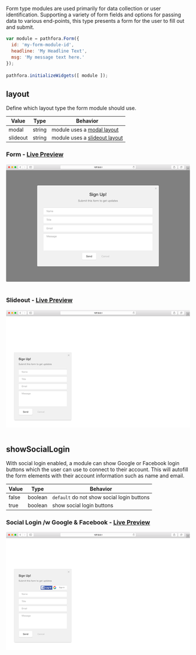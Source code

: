 Form type modules are used primarily for data collection or user identification. Supporting a variety of form fields and options for passing data to various end-points, this type presents a form for the user to fill out and submit.

``` javascript
var module = pathfora.Form({
  id: 'my-form-module-id',
  headline: 'My Headline Text',
  msg: 'My message text here.'
});

pathfora.initializeWidgets([ module ]);
```


## layout

Define which layout type the form module should use.

| Value | Type | Behavior |
|---|---|---|
| modal | string | module uses a [modal layout](../layouts/modal.md) |
| slideout | string | module uses a [slideout layout](../layouts/slideout.md) |  

### Form - [Live Preview](../../examples/preview/types/form/modal.html)

![Form Modal](../examples/img/types/form/modal.png)

<pre data-src="../../examples/src/types/form/modal.js"></pre>


### Slideout - [Live Preview](../../examples/preview/types/form/slideout.html)

![Form Slideout](../examples/img/types/form/slideout.png)

<pre data-src="../../examples/src/types/form/slideout.js"></pre>


## showSocialLogin

With social login enabled, a module can show Google or Facebook login buttons which the user can use to connect to their account. This will autofill the form elements with their account information such as name and email.

| Value | Type | Behavior |
|---|---|---|
| false | boolean | `default` do not show social login buttons |
| true | boolean | show social login buttons |  

### Social Login /w Google & Facebook - [Live Preview](../../examples/preview/types/form/social.html)

![Social Login Form](../examples/img/types/form/social.png)

<pre data-src="../../examples/src/types/form/social.js"></pre>